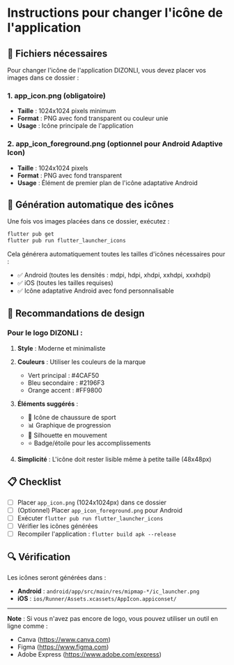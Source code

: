 # Instructions pour changer l'icône de l'application

## 📱 Fichiers nécessaires

Pour changer l'icône de l'application DIZONLI, vous devez placer vos images dans ce dossier :

### 1. **app_icon.png** (obligatoire)
- **Taille** : 1024x1024 pixels minimum
- **Format** : PNG avec fond transparent ou couleur unie
- **Usage** : Icône principale de l'application

### 2. **app_icon_foreground.png** (optionnel pour Android Adaptive Icon)
- **Taille** : 1024x1024 pixels
- **Format** : PNG avec fond transparent
- **Usage** : Élément de premier plan de l'icône adaptative Android

## 🚀 Génération automatique des icônes

Une fois vos images placées dans ce dossier, exécutez :

```bash
flutter pub get
flutter pub run flutter_launcher_icons
```

Cela générera automatiquement toutes les tailles d'icônes nécessaires pour :
- ✅ Android (toutes les densités : mdpi, hdpi, xhdpi, xxhdpi, xxxhdpi)
- ✅ iOS (toutes les tailles requises)
- ✅ Icône adaptative Android avec fond personnalisable

## 🎨 Recommandations de design

### Pour le logo DIZONLI :

1. **Style** : Moderne et minimaliste
2. **Couleurs** : Utiliser les couleurs de la marque
   - Vert principal : #4CAF50
   - Bleu secondaire : #2196F3
   - Orange accent : #FF9800

3. **Éléments suggérés** :
   - 👟 Icône de chaussure de sport
   - 📊 Graphique de progression
   - 🏃 Silhouette en mouvement
   - ⭐ Badge/étoile pour les accomplissements

4. **Simplicité** : L'icône doit rester lisible même à petite taille (48x48px)

## 📋 Checklist

- [ ] Placer `app_icon.png` (1024x1024px) dans ce dossier
- [ ] (Optionnel) Placer `app_icon_foreground.png` pour Android
- [ ] Exécuter `flutter pub run flutter_launcher_icons`
- [ ] Vérifier les icônes générées
- [ ] Recompiler l'application : `flutter build apk --release`

## 🔍 Vérification

Les icônes seront générées dans :
- **Android** : `android/app/src/main/res/mipmap-*/ic_launcher.png`
- **iOS** : `ios/Runner/Assets.xcassets/AppIcon.appiconset/`

---

**Note** : Si vous n'avez pas encore de logo, vous pouvez utiliser un outil en ligne comme :
- Canva (https://www.canva.com)
- Figma (https://www.figma.com)
- Adobe Express (https://www.adobe.com/express)

